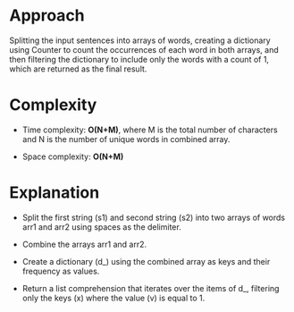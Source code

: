 # Approach
 
Splitting the input sentences into arrays of words, creating a dictionary using Counter to count the occurrences of each word in both arrays, and then filtering the dictionary to include only the words with a count of 1, which are returned as the final result.

# Complexity

- Time complexity: **O(N+M)**, where M is the total number of characters and N is the number of unique words in combined array.

- Space complexity: **O(N+M)**

# Explanation

- Split the first string (s1) and second string (s2) into two arrays of words arr1 and arr2 using spaces as the delimiter.

- Combine the arrays arr1 and arr2.

- Create a dictionary (d_) using the combined array as keys and their frequency as values.

- Return a list comprehension that iterates over the items of d_, filtering only the keys (x) where the value (v) is equal to 1.
